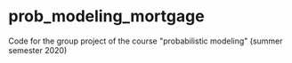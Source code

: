 # prob_modeling_mortgage
 Code for the group project of the course "probabilistic modeling" (summer semester 2020)
